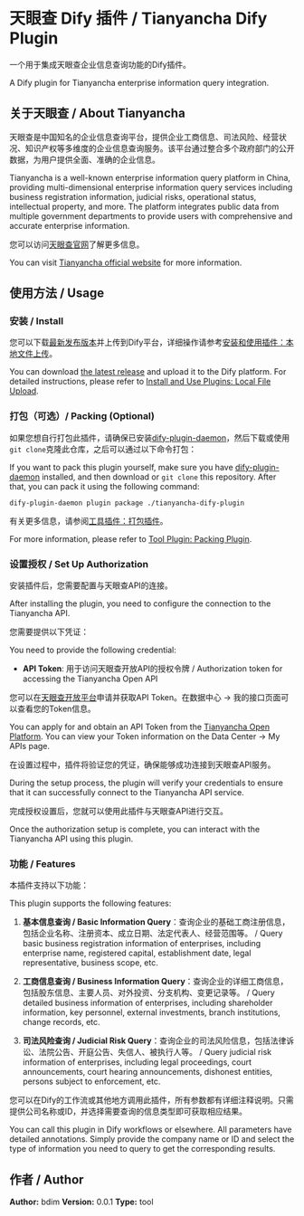 # 天眼查 Dify 插件 / Tianyancha Dify Plugin

一个用于集成天眼查企业信息查询功能的Dify插件。

A Dify plugin for Tianyancha enterprise information query integration.

## 关于天眼查 / About Tianyancha

天眼查是中国知名的企业信息查询平台，提供企业工商信息、司法风险、经营状况、知识产权等多维度的企业信息查询服务。该平台通过整合多个政府部门的公开数据，为用户提供全面、准确的企业信息。

Tianyancha is a well-known enterprise information query platform in China, providing multi-dimensional enterprise information query services including business registration information, judicial risks, operational status, intellectual property, and more. The platform integrates public data from multiple government departments to provide users with comprehensive and accurate enterprise information.

您可以访问[天眼查官网](https://www.tianyancha.com/)了解更多信息。

You can visit [Tianyancha official website](https://www.tianyancha.com/) for more information.

## 使用方法 / Usage

### 安装 / Install

您可以下载[最新发布版本](https://github.com/bdim404/tianyancha-dify-plugin/releases/latest)并上传到Dify平台，详细操作请参考[安装和使用插件：本地文件上传](https://docs.dify.ai/zh-CN/plugins/quick-start/install-plugins#local-file-upload)。

You can download [the latest release](https://github.com/bdim404/tianyancha-dify-plugin/releases/latest) and upload it to the Dify platform. For detailed instructions, please refer to [Install and Use Plugins: Local File Upload](https://docs.dify.ai/plugins/quick-start/install-plugins#local-file-upload).

### 打包（可选）/ Packing (Optional)

如果您想自行打包此插件，请确保已安装[dify-plugin-daemon](https://github.com/langgenius/dify-plugin-daemon/releases)，然后下载或使用`git clone`克隆此仓库，之后可以通过以下命令打包：

If you want to pack this plugin yourself, make sure you have [dify-plugin-daemon](https://github.com/langgenius/dify-plugin-daemon/releases) installed, and then download or `git clone` this repository. After that, you can pack it using the following command:

```
dify-plugin-daemon plugin package ./tianyancha-dify-plugin
```

有关更多信息，请参阅[工具插件：打包插件](https://docs.dify.ai/zh-CN/plugins/quick-start/develop-plugins/tool-plugin#packing-plugin)。

For more information, please refer to [Tool Plugin: Packing Plugin](https://docs.dify.ai/plugins/quick-start/develop-plugins/tool-plugin#packing-plugin).

### 设置授权 / Set Up Authorization

安装插件后，您需要配置与天眼查API的连接。

After installing the plugin, you need to configure the connection to the Tianyancha API.

您需要提供以下凭证：

You need to provide the following credential:

- **API Token**: 用于访问天眼查开放API的授权令牌 / Authorization token for accessing the Tianyancha Open API

您可以在[天眼查开放平台](https://open.tianyancha.com/)申请并获取API Token。在数据中心 -> 我的接口页面可以查看您的Token信息。

You can apply for and obtain an API Token from the [Tianyancha Open Platform](https://open.tianyancha.com/). You can view your Token information on the Data Center -> My APIs page.

在设置过程中，插件将验证您的凭证，确保能够成功连接到天眼查API服务。

During the setup process, the plugin will verify your credentials to ensure that it can successfully connect to the Tianyancha API service.

完成授权设置后，您就可以使用此插件与天眼查API进行交互。

Once the authorization setup is complete, you can interact with the Tianyancha API using this plugin.

### 功能 / Features

本插件支持以下功能：

This plugin supports the following features:

1. **基本信息查询 / Basic Information Query**：查询企业的基础工商注册信息，包括企业名称、注册资本、成立日期、法定代表人、经营范围等。 / Query basic business registration information of enterprises, including enterprise name, registered capital, establishment date, legal representative, business scope, etc.

2. **工商信息查询 / Business Information Query**：查询企业的详细工商信息，包括股东信息、主要人员、对外投资、分支机构、变更记录等。 / Query detailed business information of enterprises, including shareholder information, key personnel, external investments, branch institutions, change records, etc.

3. **司法风险查询 / Judicial Risk Query**：查询企业的司法风险信息，包括法律诉讼、法院公告、开庭公告、失信人、被执行人等。 / Query judicial risk information of enterprises, including legal proceedings, court announcements, court hearing announcements, dishonest entities, persons subject to enforcement, etc.

您可以在Dify的工作流或其他地方调用此插件，所有参数都有详细注释说明。只需提供公司名称或ID，并选择需要查询的信息类型即可获取相应结果。

You can call this plugin in Dify workflows or elsewhere. All parameters have detailed annotations. Simply provide the company name or ID and select the type of information you need to query to get the corresponding results.

## 作者 / Author

**Author:** bdim
**Version:** 0.0.1
**Type:** tool



